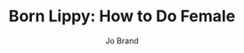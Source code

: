 ---
title: "Born Lippy: How to Do Female"
author: "Jo Brand"
isbn: "1473687721"
isbn13: "9781473687721"
rating: "3"
publisher: "John Murray"
pages: "304"
publishYear: "2018"
read: "2019"
goodreads_id: "42621148"
---